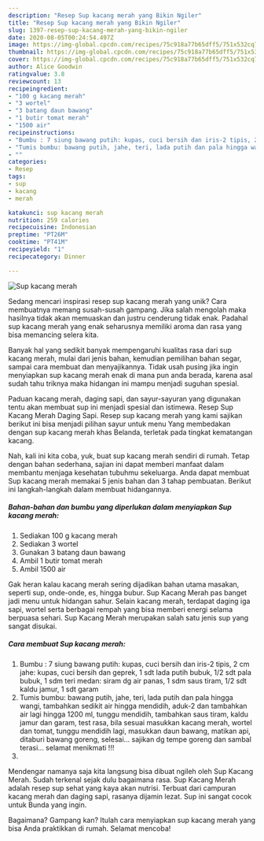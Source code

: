 ```yaml
---
description: "Resep Sup kacang merah yang Bikin Ngiler"
title: "Resep Sup kacang merah yang Bikin Ngiler"
slug: 1397-resep-sup-kacang-merah-yang-bikin-ngiler
date: 2020-08-05T00:24:54.497Z
image: https://img-global.cpcdn.com/recipes/75c918a77b65dff5/751x532cq70/sup-kacang-merah-foto-resep-utama.jpg
thumbnail: https://img-global.cpcdn.com/recipes/75c918a77b65dff5/751x532cq70/sup-kacang-merah-foto-resep-utama.jpg
cover: https://img-global.cpcdn.com/recipes/75c918a77b65dff5/751x532cq70/sup-kacang-merah-foto-resep-utama.jpg
author: Alice Goodwin
ratingvalue: 3.8
reviewcount: 13
recipeingredient:
- "100 g kacang merah"
- "3 wortel"
- "3 batang daun bawang"
- "1 butir tomat merah"
- "1500 air"
recipeinstructions:
- "Bumbu : 7 siung bawang putih: kupas, cuci bersih dan iris-2 tipis, 2 cm jahe: kupas, cuci bersih dan geprek, 1 sdt lada putih bubuk, 1/2 sdt pala bubuk, 1 sdm teri medan: siram dg air panas, 1 sdm saus tiram, 1/2 sdt kaldu jamur, 1 sdt garam"
- "Tumis bumbu: bawang putih, jahe, teri, lada putih dan pala hingga wangi, tambahkan sedikit air hingga mendidih, aduk-2 dan tambahkan air lagi hingga 1200 ml, tunggu mendidih, tambahkan saus tiram, kaldu jamur dan garam, test rasa, bila sesuai masukkan kacang merah, wortel dan tomat, tunggu mendidih lagi, masukkan daun bawang, matikan api, ditaburi bawang goreng, selesai... sajikan dg tempe goreng dan sambal terasi... selamat menikmati !!!"
- ""
categories:
- Resep
tags:
- sup
- kacang
- merah

katakunci: sup kacang merah 
nutrition: 259 calories
recipecuisine: Indonesian
preptime: "PT26M"
cooktime: "PT41M"
recipeyield: "1"
recipecategory: Dinner

---
```



![Sup kacang merah](https://img-global.cpcdn.com/recipes/75c918a77b65dff5/751x532cq70/sup-kacang-merah-foto-resep-utama.jpg)

Sedang mencari inspirasi resep sup kacang merah yang unik? Cara membuatnya memang susah-susah gampang. Jika salah mengolah maka hasilnya tidak akan memuaskan dan justru cenderung tidak enak. Padahal sup kacang merah yang enak seharusnya memiliki aroma dan rasa yang bisa memancing selera kita.

Banyak hal yang sedikit banyak mempengaruhi kualitas rasa dari sup kacang merah, mulai dari jenis bahan, kemudian pemilihan bahan segar, sampai cara membuat dan menyajikannya. Tidak usah pusing jika ingin menyiapkan sup kacang merah enak di mana pun anda berada, karena asal sudah tahu triknya maka hidangan ini mampu menjadi suguhan spesial.

Paduan kacang merah, daging sapi, dan sayur-sayuran yang digunakan tentu akan membuat sup ini menjadi spesial dan istimewa. Resep Sup Kacang Merah Daging Sapi. Resep sup kacang merah yang kami sajikan berikut ini bisa menjadi pilihan sayur untuk menu Yang membedakan dengan sup kacang merah khas Belanda, terletak pada tingkat kematangan kacang.


Nah, kali ini kita coba, yuk, buat sup kacang merah sendiri di rumah. Tetap dengan bahan sederhana, sajian ini dapat memberi manfaat dalam membantu menjaga kesehatan tubuhmu sekeluarga. Anda dapat membuat Sup kacang merah memakai 5 jenis bahan dan 3 tahap pembuatan. Berikut ini langkah-langkah dalam membuat hidangannya.

<!--inarticleads1-->

##### Bahan-bahan dan bumbu yang diperlukan dalam menyiapkan Sup kacang merah:

1. Sediakan 100 g kacang merah
1. Sediakan 3 wortel
1. Gunakan 3 batang daun bawang
1. Ambil 1 butir tomat merah
1. Ambil 1500 air


Gak heran kalau kacang merah sering dijadikan bahan utama masakan, seperti sup, onde-onde, es, hingga bubur. Sup Kacang Merah pas banget jadi menu untuk hidangan sahur. Selain kacang merah, terdapat daging iga sapi, wortel serta berbagai rempah yang bisa memberi energi selama berpuasa sehari. Sup Kacang Merah merupakan salah satu jenis sup yang sangat disukai. 

<!--inarticleads2-->

##### Cara membuat Sup kacang merah:

1. Bumbu : 7 siung bawang putih: kupas, cuci bersih dan iris-2 tipis, 2 cm jahe: kupas, cuci bersih dan geprek, 1 sdt lada putih bubuk, 1/2 sdt pala bubuk, 1 sdm teri medan: siram dg air panas, 1 sdm saus tiram, 1/2 sdt kaldu jamur, 1 sdt garam
1. Tumis bumbu: bawang putih, jahe, teri, lada putih dan pala hingga wangi, tambahkan sedikit air hingga mendidih, aduk-2 dan tambahkan air lagi hingga 1200 ml, tunggu mendidih, tambahkan saus tiram, kaldu jamur dan garam, test rasa, bila sesuai masukkan kacang merah, wortel dan tomat, tunggu mendidih lagi, masukkan daun bawang, matikan api, ditaburi bawang goreng, selesai... sajikan dg tempe goreng dan sambal terasi... selamat menikmati !!!
1. 


Mendengar namanya saja kita langsung bisa dibuat ngileh oleh Sup Kacang Merah. Sudah terkenal sejak dulu bagaimana rasa. Sup Kacang Merah adalah resep sup sehat yang kaya akan nutrisi. Terbuat dari campuran kacang merah dan daging sapi, rasanya dijamin lezat. Sup ini sangat cocok untuk Bunda yang ingin. 

Bagaimana? Gampang kan? Itulah cara menyiapkan sup kacang merah yang bisa Anda praktikkan di rumah. Selamat mencoba!
